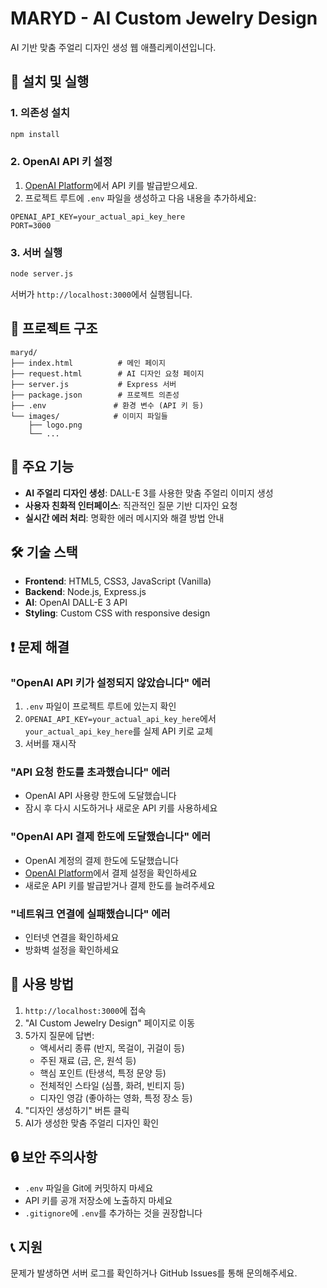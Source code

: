 # MARYD - AI Custom Jewelry Design

AI 기반 맞춤 주얼리 디자인 생성 웹 애플리케이션입니다.

## 🚀 설치 및 실행

### 1. 의존성 설치
```bash
npm install
```

### 2. OpenAI API 키 설정
1. [OpenAI Platform](https://platform.openai.com/api-keys)에서 API 키를 발급받으세요.
2. 프로젝트 루트에 `.env` 파일을 생성하고 다음 내용을 추가하세요:
```env
OPENAI_API_KEY=your_actual_api_key_here
PORT=3000
```

### 3. 서버 실행
```bash
node server.js
```

서버가 `http://localhost:3000`에서 실행됩니다.

## 📁 프로젝트 구조

```
maryd/
├── index.html          # 메인 페이지
├── request.html        # AI 디자인 요청 페이지
├── server.js           # Express 서버
├── package.json        # 프로젝트 의존성
├── .env               # 환경 변수 (API 키 등)
└── images/            # 이미지 파일들
    ├── logo.png
    └── ...
```

## 🔧 주요 기능

- **AI 주얼리 디자인 생성**: DALL-E 3를 사용한 맞춤 주얼리 이미지 생성
- **사용자 친화적 인터페이스**: 직관적인 질문 기반 디자인 요청
- **실시간 에러 처리**: 명확한 에러 메시지와 해결 방법 안내

## 🛠️ 기술 스택

- **Frontend**: HTML5, CSS3, JavaScript (Vanilla)
- **Backend**: Node.js, Express.js
- **AI**: OpenAI DALL-E 3 API
- **Styling**: Custom CSS with responsive design

## ❗ 문제 해결

### "OpenAI API 키가 설정되지 않았습니다" 에러
1. `.env` 파일이 프로젝트 루트에 있는지 확인
2. `OPENAI_API_KEY=your_actual_api_key_here`에서 `your_actual_api_key_here`를 실제 API 키로 교체
3. 서버를 재시작

### "API 요청 한도를 초과했습니다" 에러
- OpenAI API 사용량 한도에 도달했습니다
- 잠시 후 다시 시도하거나 새로운 API 키를 사용하세요

### "OpenAI API 결제 한도에 도달했습니다" 에러
- OpenAI 계정의 결제 한도에 도달했습니다
- [OpenAI Platform](https://platform.openai.com/account/billing)에서 결제 설정을 확인하세요
- 새로운 API 키를 발급받거나 결제 한도를 늘려주세요

### "네트워크 연결에 실패했습니다" 에러
- 인터넷 연결을 확인하세요
- 방화벽 설정을 확인하세요

## 📝 사용 방법

1. `http://localhost:3000`에 접속
2. "AI Custom Jewelry Design" 페이지로 이동
3. 5가지 질문에 답변:
   - 액세서리 종류 (반지, 목걸이, 귀걸이 등)
   - 주된 재료 (금, 은, 원석 등)
   - 핵심 포인트 (탄생석, 특정 문양 등)
   - 전체적인 스타일 (심플, 화려, 빈티지 등)
   - 디자인 영감 (좋아하는 영화, 특정 장소 등)
4. "디자인 생성하기" 버튼 클릭
5. AI가 생성한 맞춤 주얼리 디자인 확인

## 🔒 보안 주의사항

- `.env` 파일을 Git에 커밋하지 마세요
- API 키를 공개 저장소에 노출하지 마세요
- `.gitignore`에 `.env`를 추가하는 것을 권장합니다

## 📞 지원

문제가 발생하면 서버 로그를 확인하거나 GitHub Issues를 통해 문의해주세요. 